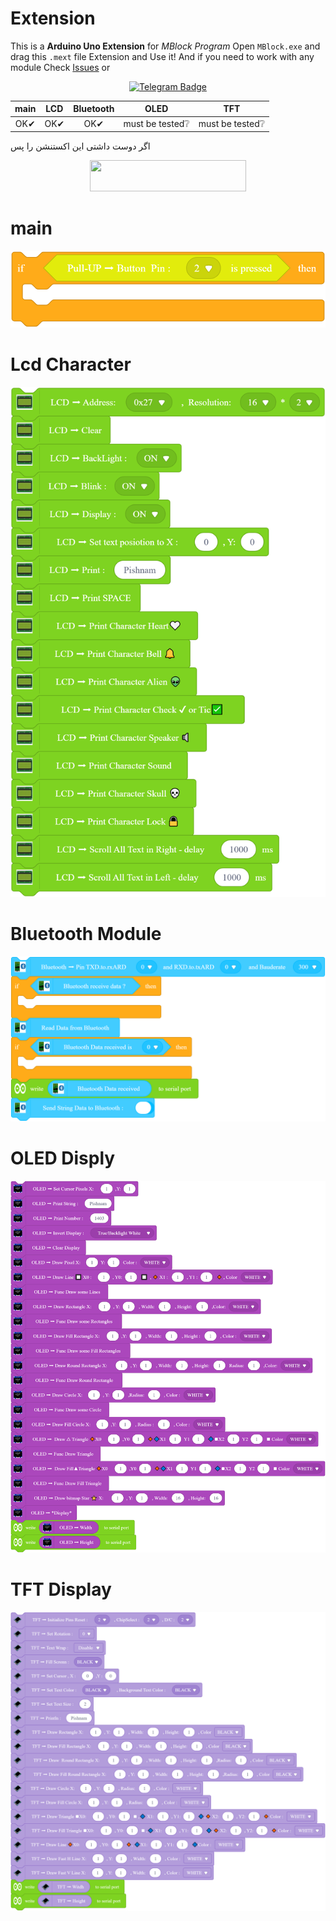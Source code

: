 # Extension
 This is a **Arduino Uno Extension** for _MBlock Program_
 Open `MBlock.exe` and drag this `.mext` file Extension and Use it!
 And if you need to work with any module Check [Issues](https://github.com/Javatti/Extension/issues) or 
 <div id="badges" align="center">
  <a href="https://t.me/mhmdjvdkh">
  <img src="https://img.shields.io/badge/Telegram-blue?style=for-the-badge&logo=Telegram&logoColor=white" alt="Telegram Badge"style="width:100px;"/>
  </a>
</div>
 
 |main|LCD|Bluetooth|OLED|TFT|
 |:-:|:-:|:-:|:-:|:-:|
 |OK✔|OK✔|OK✔|must be tested❔|must be tested❔|

  اگر دوست داشتی این اکستنشن را پس 
<div id="badge" align="center">
 <a href="http://www.coffeete.ir/javat">
       <img src="http://www.coffeete.ir/images/buttons/lemonchiffon.png" style="width:250px;height:50px;" />
</a>
</div>

 # main
 ![image info](./PicOfBlocks/main-blocks.png)
 # Lcd Character
 ![image info](./PicOfBlocks/LCD-blocks.png)
 # Bluetooth Module 
 ![image info](./PicOfBlocks/Bluetooth-blocks.png)
 # OLED Disply
 ![image info](./PicOfBlocks/OLED-Blocks.png)
 # TFT Display
 ![image info](./PicOfBlocks/TFT-Blocks.png)





